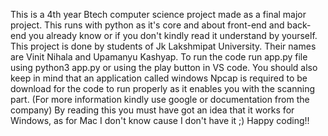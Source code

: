 This is a 4th year Btech computer science project made as a final major project. This runs with python as it's core and about front-end and back-end you already know or if you don't kindly read it understand by yourself. This project is done by students of Jk Lakshmipat University. Their names are Vinit Nihala and Upamanyu Kashyap. To run the code run app.py file using python3 app.py or using the play button in VS code. You should also keep in mind that an application called windows Npcap is required to be download for the code to run properly as it enables you with the scanning part. (For more information kindly use google or documentation from the company) By reading this you must have got an idea that it works for Windows, as for Mac I don't know cause I don't have it ;) Happy coding!!